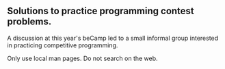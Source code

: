## Solutions to practice programming contest problems.

A discussion at this year's beCamp led to a small informal group interested in
practicing competitive programming.

Only use local man pages. Do not search on the web.

